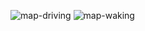 ![map-driving](https://user-images.githubusercontent.com/59951097/91653751-0dab0980-ea69-11ea-98ee-0aaaf833e1d5.PNG)
![map-waking](https://user-images.githubusercontent.com/59951097/91653776-2e735f00-ea69-11ea-869c-25e72edbe423.PNG)
